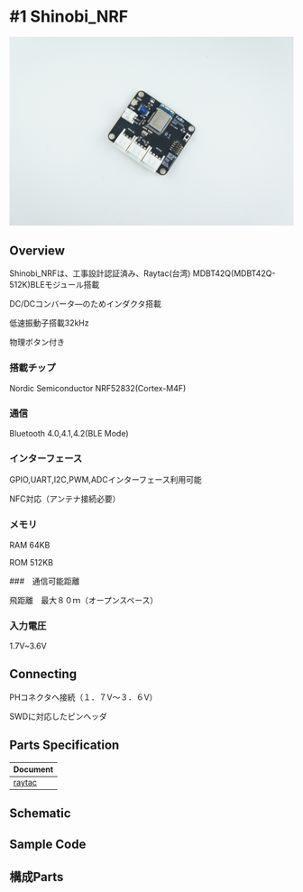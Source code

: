 # #1 Shinobi_NRF

![](/img/Shinobi/Shinobi_NRF.JPG)
<!--COLORME-->

## Overview

Shinobi_NRFは、工事設計認証済み、Raytac(台湾) MDBT42Q(MDBT42Q-512K)BLEモジュール搭載

DC/DCコンバータ―のためインダクタ搭載

低速振動子搭載32kHz

物理ボタン付き

### 搭載チップ

Nordic Semiconductor NRF52832(Cortex-M4F)

### 通信

Bluetooth 4.0,4.1,4.2(BLE Mode)

### インターフェース

GPIO,UART,I2C,PWM,ADCインターフェース利用可能

NFC対応（アンテナ接続必要）

### メモリ

RAM 64KB

ROM 512KB

###　通信可能距離

飛距離　最大８０ｍ（オープンスペース）

### 入力電圧

1.7V~3.6V


## Connecting

PHコネクタへ接続（１．７V～３．６V）

SWDに対応したピンヘッダ


## Parts Specification
| Document |
|:--|
| [raytac](http://www.raytac.com/products.php?subid=55) |

## Schematic

## Sample Code

## 構成Parts
